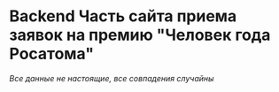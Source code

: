 # Backend Часть сайта приема заявок на премию "Человек года Росатома"
*Все данные не настоящие, все совпадения случайны*
